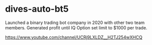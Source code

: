 # dives-auto-bt5

Launched a binary trading bot company in 2020 with other two team members.
Generated profit until IQ Option set limit to $1000 per trade.

https://www.youtube.com/channel/UCRj9LXLDZ__H2TJ254wXHCQ
